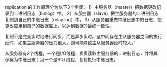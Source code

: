 replication 的工作原理分为以下3个步骤：
1）主服务器（master）把数据更改记录到二进制日志（binlog）中。
2）从服务器（slave）把主服务器的二进制日志复制到自己的中继日志（relay log）中。
3）从服务器重做中继日志中的日志，把更改应用到自己的数据库上，以达到数据的最终一致性。

复制不是完全实时地进行同步，而是异步实时。这中间存在主从服务器之间的执行延时，如果主服务器的压力很大，则可能导致主从服务器延时较大。”

从服务器有2个线程，一个是I/O线程，负责读取主服务器的二进制日志，并将其保存为中继日志；另一个是SQL线程，复制执行中继日志。

